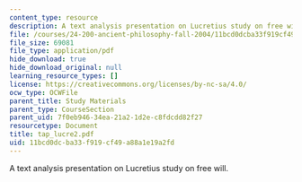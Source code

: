 ```yaml
---
content_type: resource
description: A text analysis presentation on Lucretius study on free will.
file: /courses/24-200-ancient-philosophy-fall-2004/11bcd0dcba33f919cf49a88a1e19a2fd_tap_lucre2.pdf
file_size: 69081
file_type: application/pdf
hide_download: true
hide_download_original: null
learning_resource_types: []
license: https://creativecommons.org/licenses/by-nc-sa/4.0/
ocw_type: OCWFile
parent_title: Study Materials
parent_type: CourseSection
parent_uid: 7f0eb946-34ea-21a2-1d2e-c8fdcdd82f27
resourcetype: Document
title: tap_lucre2.pdf
uid: 11bcd0dc-ba33-f919-cf49-a88a1e19a2fd
---
```

A text analysis presentation on Lucretius study on free will.
